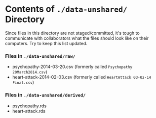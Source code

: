 Contents of `./data-unshared/` Directory
=========
Since files in this directory are not staged/committed, it's tough to communicate with collaborators what the files should look like on their computers.  Try to keep this list updated.

### Files in `./data-unshared/raw/`
* psychopathy-2014-03-20.csv (formerly called `Psychopathy 20March2014.csv`)
* heart-attack-2014-02-03.csv (formerly called `HeartAttack 03-02-14 Final.csv`)

### Files in `./data-unshared/derived/`
* psychopathy.rds
* heart-attack.rds
